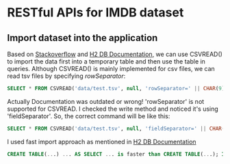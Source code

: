 # RESTful APIs for IMDB dataset

## Import dataset into the application
Based on [Stackoverflow](https://stackoverflow.com/questions/72505609/how-to-import-huge-tsv-file-into-h2-in-memory-database-with-spring-boot) and [H2 DB Documentation](https://www.h2database.com/html/functions.html#csvread),
 we can use CSVREAD() to import the data first into a temporary table and then use the table in queries. Although CSVREAD() is mainly implemented for csv files, we can read tsv files by specifying *rowSeparator*:
```SQL
SELECT * FROM CSVREAD('data/test.tsv', null, 'rowSeparator=' || CHAR(9));
```
Actually Documentation was outdated or wrong! 'rowSeparator' is not supported for CSVREAD. I checked the write method and noticed it's using 'fieldSeparator'. So, the correct command will be like this:
```SQL
SELECT * FROM CSVREAD('data/test.tsv', null, 'fieldSeparator=' || CHAR(9));
```

I used fast import approach as mentioned in [H2 DB Documentation](https://h2database.com/html/performance.html#fast_import)
```SQL
CREATE TABLE(...) ... AS SELECT ... is faster than CREATE TABLE(...); INSERT INTO ... SELECT ...
```